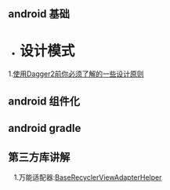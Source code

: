 ## android 基础 

   - # 设计模式 #
   
1.[使用Dagger2前你必须了解的一些设计原则 ](https://www.jianshu.com/p/cc1427e385b5)
   
## android 组件化
## android gradle
## 第三方库讲解

    1.万能适配器:[BaseRecyclerViewAdapterHelper ](https://www.jianshu.com/p/b343fcff51b0)
